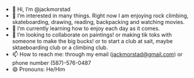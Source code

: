 - 👋 Hi, I’m @jackmorstad
- 👀 I’m interested in many things. Right now I am enjoying rock climbing, skateboarding, drawing, reading, backpacking and watching movies. 
- 🌱 I’m currently learning how to enjoy each day as it comes. 
- 💞️ I’m looking to collaborate on paintings! or making tik toks with someone to make the big bucks! or to start a club at sait, maybe sktaeboarding club or a climbing club. 
- 📫 How to reach me: through my email (jackmorstad@gmail.com) or phone number (587)-576-0487
- 😄 Pronouns: He/Him

<!---
jackmorstad/jackmorstad is a ✨ special ✨ repository because its `README.md` (this file) appears on your GitHub profile.
You can click the Preview link to take a look at your changes.
--->
